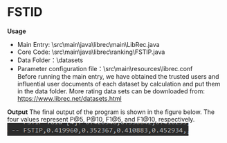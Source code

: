 # FSTID
<b>Usage</b>
<br/>
* Main Entry: \src\main\java\librec\main\LibRec.java
* Core Code: \src\main\java\librec\ranking\FSTIP.java
* Data Folder：\datasets
* Parameter configuration file：\src\main\resources\librec.conf
<br/>Before running the main entry, we have obtained the trusted users and influential user documents of each dataset by calculation and put them in the data folder. More rating data sets can be downloaded from: https://www.librec.net/datasets.html

<b>Output</b>
The final output of the program is shown in the figure below. The four values represent P@5, P@10, F1@5, and F1@10, respectively.
![](https://github.com/ALittleFang/FSTID/raw/master/pics/output.png) 
